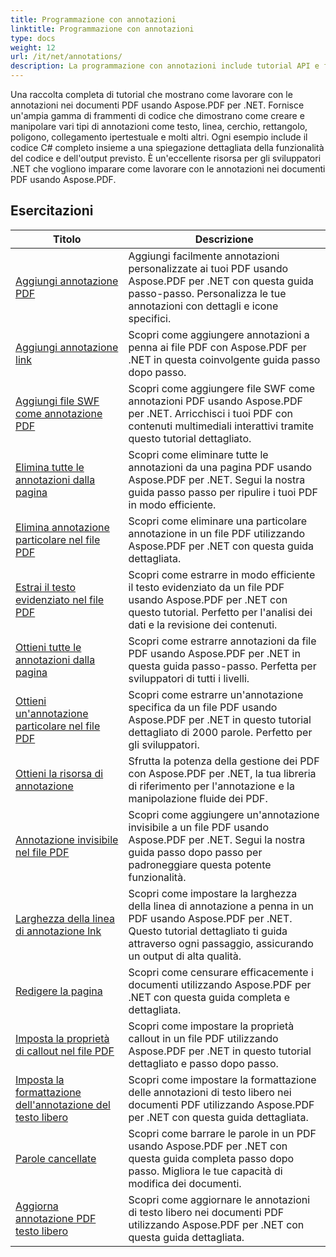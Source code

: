 ```yaml
---
title: Programmazione con annotazioni
linktitle: Programmazione con annotazioni
type: docs
weight: 12
url: /it/net/annotations/
description: La programmazione con annotazioni include tutorial API e frammenti di codice di Aspose.PDF per .NET che includono l'aggiunta di annotazioni, l'eliminazione di annotazioni, l'ottenimento di informazioni sulle annotazioni e molto altro ancora.
---
```

Una raccolta completa di tutorial che mostrano come lavorare con le annotazioni nei documenti PDF usando Aspose.PDF per .NET. Fornisce un'ampia gamma di frammenti di codice che dimostrano come creare e manipolare vari tipi di annotazioni come testo, linea, cerchio, rettangolo, poligono, collegamento ipertestuale e molti altri. Ogni esempio include il codice C# completo insieme a una spiegazione dettagliata della funzionalità del codice e dell'output previsto. È un'eccellente risorsa per gli sviluppatori .NET che vogliono imparare come lavorare con le annotazioni nei documenti PDF usando Aspose.PDF.

## Esercitazioni
| Titolo | Descrizione |
| --- | --- | 
| [Aggiungi annotazione PDF](./addannotation/) | Aggiungi facilmente annotazioni personalizzate ai tuoi PDF usando Aspose.PDF per .NET con questa guida passo-passo. Personalizza le tue annotazioni con dettagli e icone specifici. |  
| [Aggiungi annotazione link](./addlnkannotation/) | Scopri come aggiungere annotazioni a penna ai file PDF con Aspose.PDF per .NET in questa coinvolgente guida passo dopo passo. |  
| [Aggiungi file SWF come annotazione PDF](./addswffileasannotation/) | Scopri come aggiungere file SWF come annotazioni PDF usando Aspose.PDF per .NET. Arricchisci i tuoi PDF con contenuti multimediali interattivi tramite questo tutorial dettagliato. |  
| [Elimina tutte le annotazioni dalla pagina](./deleteallannotationsfrompage/) | Scopri come eliminare tutte le annotazioni da una pagina PDF usando Aspose.PDF per .NET. Segui la nostra guida passo passo per ripulire i tuoi PDF in modo efficiente. |  
| [Elimina annotazione particolare nel file PDF](./deleteparticularannotation/) | Scopri come eliminare una particolare annotazione in un file PDF utilizzando Aspose.PDF per .NET con questa guida dettagliata. |  
| [Estrai il testo evidenziato nel file PDF](./extracthighlightedtext/) | Scopri come estrarre in modo efficiente il testo evidenziato da un file PDF usando Aspose.PDF per .NET con questo tutorial. Perfetto per l'analisi dei dati e la revisione dei contenuti. |  
| [Ottieni tutte le annotazioni dalla pagina](./getallannotationsfrompage/) | Scopri come estrarre annotazioni da file PDF usando Aspose.PDF per .NET in questa guida passo-passo. Perfetta per sviluppatori di tutti i livelli. |  
| [Ottieni un'annotazione particolare nel file PDF](./getparticularannotation/) | Scopri come estrarre un'annotazione specifica da un file PDF usando Aspose.PDF per .NET in questo tutorial dettagliato di 2000 parole. Perfetto per gli sviluppatori.  |  
| [Ottieni la risorsa di annotazione](./getresourceofannotation/) | Sfrutta la potenza della gestione dei PDF con Aspose.PDF per .NET, la tua libreria di riferimento per l'annotazione e la manipolazione fluide dei PDF. |  
| [Annotazione invisibile nel file PDF](./invisibleannotation/) | Scopri come aggiungere un'annotazione invisibile a un file PDF usando Aspose.PDF per .NET. Segui la nostra guida passo dopo passo per padroneggiare questa potente funzionalità. |  
| [Larghezza della linea di annotazione lnk](./lnkannotationlinewidth/) | Scopri come impostare la larghezza della linea di annotazione a penna in un PDF usando Aspose.PDF per .NET. Questo tutorial dettagliato ti guida attraverso ogni passaggio, assicurando un output di alta qualità. |  
| [Redigere la pagina](./redactpage/) | Scopri come censurare efficacemente i documenti utilizzando Aspose.PDF per .NET con questa guida completa e dettagliata. |  
| [Imposta la proprietà di callout nel file PDF](./setcalloutproperty/) | Scopri come impostare la proprietà callout in un file PDF utilizzando Aspose.PDF per .NET in questo tutorial dettagliato e passo dopo passo. |  
| [Imposta la formattazione dell'annotazione del testo libero](./setfreetextannotationformatting/) | Scopri come impostare la formattazione delle annotazioni di testo libero nei documenti PDF utilizzando Aspose.PDF per .NET con questa guida dettagliata. |  
| [Parole cancellate](./strikeoutwords/) | Scopri come barrare le parole in un PDF usando Aspose.PDF per .NET con questa guida completa passo dopo passo. Migliora le tue capacità di modifica dei documenti. |  
| [Aggiorna annotazione PDF testo libero](./updatefreetextannotation/) | Scopri come aggiornare le annotazioni di testo libero nei documenti PDF utilizzando Aspose.PDF per .NET con questa guida dettagliata. |  